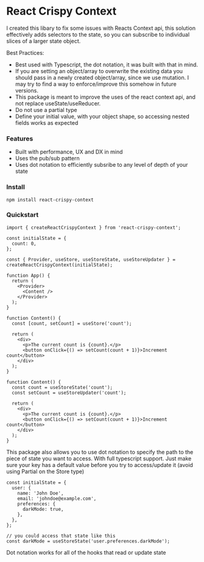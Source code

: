 # React Crispy Context

I created this libary to fix some issues with Reacts Context api, this solution effectively adds selectors to the state, so you can subscribe to individual slices of a larger state object.

Best Practices: 
* Best used with Typescript, the dot notation, it was built with that in mind.
* If you are setting an object/array to overwrite the existing data you should pass in a newly created object/array, since we use mutation. I may try to find a way to enforce/improve this somehow in future versions.
* This package is meant to improve the uses of the react context api, and not replace useState/useReducer.
* Do not use a partial type
* Define your initial value, with your object shape, so accessing nested fields works as expected

### Features

- Built with performance, UX and DX in mind
- Uses the pub/sub pattern
- Uses dot notation to efficiently subsribe to any level of depth of your state

### Install

    npm install react-crispy-context

### Quickstart

```tsx
import { createReactCrispyContext } from 'react-crispy-context';

const initialState = {
  count: 0,
};

const { Provider, useStore, useStoreState, useStoreUpdater } = createReactCrispyContext(initialState);

function App() {
  return (
    <Provider>
      <Content />
    </Provider>
  );
}

function Content() {
  const [count, setCount] = useStore('count');

  return (
    <div>
      <p>The current count is {count}.</p>
      <button onClick={() => setCount(count + 1)}>Increment count</button>
    </div>
  );
}

function Content() {
  const count = useStoreState('count');
  const setCount = useStoreUpdater('count');

  return (
    <div>
      <p>The current count is {count}.</p>
      <button onClick={() => setCount(count + 1)}>Increment count</button>
    </div>
  );
}
```

This package also allows you to use dot notation to specify the path to the piece of state you want to access. With full typescript support. Just make sure your key has a default value before you try to access/update it (avoid using Partial on the Store type)

```tsx
const initialState = {
  user: {
    name: 'John Doe',
    email: 'johndoe@example.com',
    preferences: {
      darkMode: true,
    },
  },
};

// you could access that state like this
const darkMode = useStoreState('user.preferences.darkMode');
```

Dot notation works for all of the hooks that read or update state

